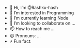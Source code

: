 - 👋 Hi, I’m @Rashko-hash
- 👀 I’m interested in Programming
- 🌱 I’m currently learning Node 
- 💞️ I’m looking to collaborate on ...
- 📫 How to reach me ...
- 😄 Pronouns: ...
- ⚡ Fun fact: 

<!---
Rashko-hash/Rashko-hash is a ✨ special ✨ repository because its `README.md` (this file) appears on your GitHub profile.
You can click the Preview link to take a look at your changes.
--->
